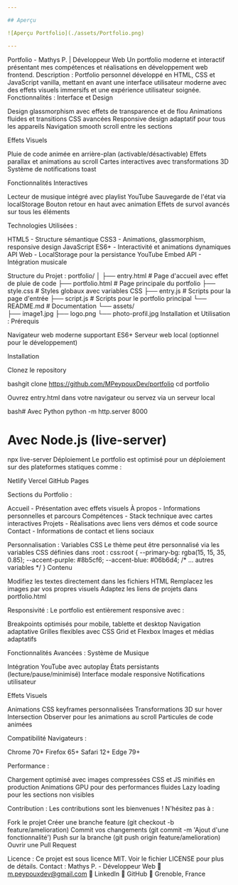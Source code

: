 ```yaml
---

## Aperçu

![Aperçu Portfolio](./assets/Portfolio.png)

---
```


Portfolio - Mathys P. | Développeur Web
Un portfolio moderne et interactif présentant mes compétences et réalisations en développement web frontend.
Description :
Portfolio personnel développé en HTML, CSS et JavaScript vanilla, mettant en avant une interface utilisateur moderne avec des effets visuels immersifs et une expérience utilisateur soignée.
Fonctionnalités :
Interface et Design

Design glassmorphism avec effets de transparence et de flou
Animations fluides et transitions CSS avancées
Responsive design adaptatif pour tous les appareils
Navigation smooth scroll entre les sections

Effets Visuels

Pluie de code animée en arrière-plan (activable/désactivable)
Effets parallax et animations au scroll
Cartes interactives avec transformations 3D
Système de notifications toast

Fonctionnalités Interactives

Lecteur de musique intégré avec playlist YouTube
Sauvegarde de l'état via localStorage
Bouton retour en haut avec animation
Effets de survol avancés sur tous les éléments

Technologies Utilisées :

HTML5 - Structure sémantique
CSS3 - Animations, glassmorphism, responsive design
JavaScript ES6+ - Interactivité et animations dynamiques
API Web - LocalStorage pour la persistance
YouTube Embed API - Intégration musicale

Structure du Projet :
portfolio/
│
├── entry.html          # Page d'accueil avec effet de pluie de code
├── portfolio.html      # Page principale du portfolio
├── style.css          # Styles globaux avec variables CSS
├── entry.js           # Scripts pour la page d'entrée
├── script.js          # Scripts pour le portfolio principal
└── README.md          # Documentation
└── assets/          
    ├── image1.jpg
    ├── logo.png
    └── photo-profil.jpg
Installation et Utilisation :
Prérequis

Navigateur web moderne supportant ES6+
Serveur web local (optionnel pour le développement)

Installation

Clonez le repository

bashgit clone https://github.com/MPeypouxDev/portfolio
cd portfolio

Ouvrez entry.html dans votre navigateur ou servez via un serveur local

bash# Avec Python
python -m http.server 8000

# Avec Node.js (live-server)
npx live-server
Déploiement
Le portfolio est optimisé pour un déploiement sur des plateformes statiques comme :

Netlify
Vercel
GitHub Pages

Sections du Portfolio :

Accueil - Présentation avec effets visuels
À propos - Informations personnelles et parcours
Compétences - Stack technique avec cartes interactives
Projets - Réalisations avec liens vers démos et code source
Contact - Informations de contact et liens sociaux

Personnalisation :
Variables CSS
Le thème peut être personnalisé via les variables CSS définies dans :root :
css:root {
  --primary-bg: rgba(15, 15, 35, 0.85);
  --accent-purple: #8b5cf6;
  --accent-blue: #06b6d4;
  /* ... autres variables */
}
Contenu

Modifiez les textes directement dans les fichiers HTML
Remplacez les images par vos propres visuels
Adaptez les liens de projets dans portfolio.html

Responsivité :
Le portfolio est entièrement responsive avec :

Breakpoints optimisés pour mobile, tablette et desktop
Navigation adaptative
Grilles flexibles avec CSS Grid et Flexbox
Images et médias adaptatifs

Fonctionnalités Avancées :
Système de Musique

Intégration YouTube avec autoplay
États persistants (lecture/pause/minimisé)
Interface modale responsive
Notifications utilisateur

Effets Visuels

Animations CSS keyframes personnalisées
Transformations 3D sur hover
Intersection Observer pour les animations au scroll
Particules de code animées

Compatibilité Navigateurs :

Chrome 70+
Firefox 65+
Safari 12+
Edge 79+

Performance :

Chargement optimisé avec images compressées
CSS et JS minifiés en production
Animations GPU pour des performances fluides
Lazy loading pour les sections non visibles

Contribution :
Les contributions sont les bienvenues ! N'hésitez pas à :

Fork le projet
Créer une branche feature (git checkout -b feature/amelioration)
Commit vos changements (git commit -m 'Ajout d'une fonctionnalité')
Push sur la branche (git push origin feature/amelioration)
Ouvrir une Pull Request

Licence :
Ce projet est sous licence MIT. Voir le fichier LICENSE pour plus de détails.
Contact :
Mathys P. - Développeur Web
📧 m.peypouxdev@gmail.com
🔗 LinkedIn
🐙 GitHub
📍 Grenoble, France
